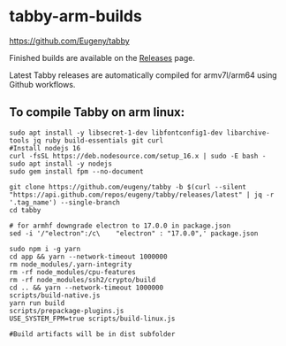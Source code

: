 # tabby-arm-builds
https://github.com/Eugeny/tabby

Finished builds are available on the [Releases](https://github.com/Jai-JAP/tabby-arm-builds/releases) page.

Latest Tabby releases are automatically compiled for armv7l/arm64 using Github workflows.

## To compile Tabby on arm linux:
```
sudo apt install -y libsecret-1-dev libfontconfig1-dev libarchive-tools jq ruby build-essentials git curl
#Install nodejs 16
curl -fsSL https://deb.nodesource.com/setup_16.x | sudo -E bash -
sudo apt install -y nodejs
sudo gem install fpm --no-document

git clone https://github.com/eugeny/tabby -b $(curl --silent "https://api.github.com/repos/eugeny/tabby/releases/latest" | jq -r '.tag_name') --single-branch
cd tabby

# for armhf downgrade electron to 17.0.0 in package.json
sed -i '/"electron":/c\    "electron" : "17.0.0",' package.json

sudo npm i -g yarn
cd app && yarn --network-timeout 1000000
rm node_modules/.yarn-integrity
rm -rf node_modules/cpu-features
rm -rf node_modules/ssh2/crypto/build  
cd .. && yarn --network-timeout 1000000
scripts/build-native.js
yarn run build
scripts/prepackage-plugins.js
USE_SYSTEM_FPM=true scripts/build-linux.js

#Build artifacts will be in dist subfolder
```
